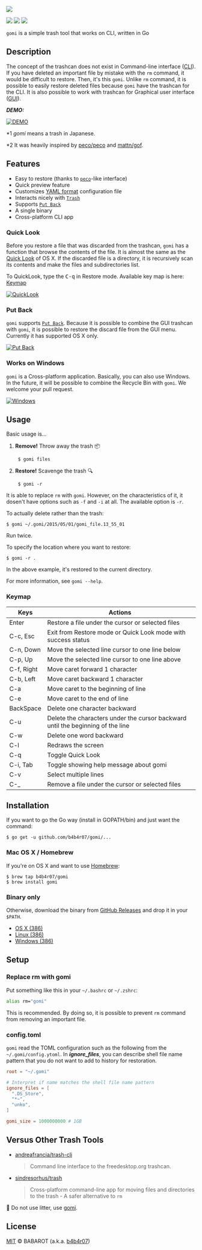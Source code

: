 [![](https://raw.githubusercontent.com/b4b4r07/screenshots/master/gomi/logo.png)][gomi]

[![](https://img.shields.io/badge/platform-OSX%20|%20Linux%20|%20Windows-ff69b4.svg?style=flat-square)][release]
[![](http://img.shields.io/github/release/b4b4r07/gomi.svg?style=flat-square)][release]
[![](http://img.shields.io/badge/license-MIT-blue.svg?style=flat-square)][license]

`gomi` is a simple trash tool that works on CLI, written in Go

## Description

The concept of the trashcan does not exist in Command-line interface ([CLI](http://en.wikipedia.org/wiki/Command-line_interface)). If you have deleted an important file by mistake with the `rm` command, it would be difficult to restore. Then, it's this `gomi`. Unlike `rm` command, it is possible to easily restore deleted files because `gomi` have the trashcan for the CLI. It is also possible to work with trashcan for Graphical user interface ([GUI](http://en.wikipedia.org/wiki/Graphical_user_interface)).

***DEMO:***

[![DEMO](https://raw.githubusercontent.com/b4b4r07/screenshots/master/gomi/demo.gif)][gomi]

\*1 *gomi* means a trash in Japanese.

\*2 It was heavily inspired by [peco/peco](https://github.com/peco/peco) and [mattn/gof](https://github.com/mattn/gof).

## Features

- Easy to restore (thanks to [`peco`](https://github.com/peco/peco)-like interface)
- Quick preview feature
- Customizes [YAML format](http://www.yaml.org) configuration file
- Interacts nicely with [`Trash`](http://en.wikipedia.org/wiki/Trash_(computing))
- Supports [`Put Back`](http://www.mac-fusion.com/trash-tip-how-to-put-files-back-to-their-original-location/)
- A single binary
- Cross-platform CLI app 

### Quick Look

Before you restore a file that was discarded from the trashcan, `gomi` has a function that browse the contents of the file. It is almost the same as the [Quick Look](http://en.wikipedia.org/wiki/Quick_Look) of OS X.
If the discarded file is a directory, it is recursively scan its contents and make the files and subdirectories list.

To QuickLook, type the <kbd>C-q</kbd> in Restore mode. Available key map is here: [Keymap](#keymap)

[![QuickLook](https://raw.githubusercontent.com/b4b4r07/screenshots/master/gomi/quicklook.png)][gomi]

### Put Back

`gomi` supports [`Put Back`](http://www.mac-fusion.com/trash-tip-how-to-put-files-back-to-their-original-location/). Because it is possible to combine the GUI trashcan with `gomi`, it is possible to restore the discard file from the GUI menu. Currently it has supported OS X only.

[![Put Back](https://raw.githubusercontent.com/b4b4r07/screenshots/master/gomi/putback.gif)][gomi]

### Works on Windows

`gomi` is a Cross-platform application. Basically, you can also use Windows. In the future, it will be possible to combine the Recycle Bin with `gomi`. We welcome your pull request.

[![Windows](https://raw.githubusercontent.com/b4b4r07/screenshots/master/gomi/windows.gif)][gomi]

## Usage

Basic usage is...

1. **Remove!** Throw away the trash :package:

		$ gomi files

2. **Restore!** Scavenge the trash :mag:

		$ gomi -r

It is able to replace `rm` with `gomi`. However, on the characteristics of it, it dosen't have options such as `-f` and `-i` at all. The available option is `-r`.

To actually delete rather than the trash:

	$ gomi ~/.gomi/2015/05/01/gomi_file.13_55_01

Run twice.

To specify the location where you want to restore:

	$ gomi -r .

In the above example, it's restored to the current directory.

For more information, see `gomi --help`.

### Keymap

| Keys | Actions |
|------|-------|
| Enter      | Restore a file under the cursor or selected files |
| C-c, Esc   | Exit from Restore mode or Quick Look mode with success status |
| C-n, Down  | Move the selected line cursor to one line below |
| C-p, Up    | Move the selected line cursor to one line above |
| C-f, Right | Move caret forward 1 character |
| C-b, Left  | Move caret backward 1 character |
| C-a        | Move caret to the beginning of line |
| C-e        | Move caret to the end of line |
| BackSpace  | Delete one character backward |
| C-u        | Delete the characters under the cursor backward until the beginning of the line |
| C-w        | Delete one word backward |
| C-l        | Redraws the screen |
| C-q        | Toggle Quick Look |
| C-i, Tab   | Toggle showing help message about gomi |
| C-v        | Select multiple lines |
| C-\_        | Remove a file under the cursor or selected files |

## Installation

If you want to go the Go way (install in GOPATH/bin) and just want the command:

	$ go get -u github.com/b4b4r07/gomi/...

### Mac OS X / Homebrew

If you're on OS X and want to use [Homebrew](https://github.com/b4b4r07/homebrew-gomi):

	$ brew tap b4b4r07/gomi
	$ brew install gomi

### Binary only

Otherwise, download the binary from [GitHub Releases](https://github.com/b4b4r07/gomi/releases) and drop it in your `$PATH`.

- [OS X (386)](https://github.com/b4b4r07/gomi/releases/latest)
- [Linux (386)](https://github.com/b4b4r07/gomi/releases/latest)
- [Windows (386)](https://github.com/b4b4r07/gomi/releases/latest)

## Setup

### Replace rm with gomi

Put something like this in your `~/.bashrc` or `~/.zshrc`:

```bash
alias rm="gomi"
```

This is recommended. By doing so, it is possible to prevent `rm` command from removing an important file.

### config.toml

`gomi` read the TOML configuration such as the following from the `~/.gomi/config.ytoml`. In ***ignore_files***, you can describe shell file name pattern that you do not want to add to history for restoration.

```toml
root = "~/.gomi"

# Interpret if name matches the shell file name pattern
ignore_files = [
  ".DS_Store",
  "*~",
  "unko",
]

gomi_size = 1000000000 # 1GB

```

## Versus Other Trash Tools

- [andreafrancia/trash-cli](https://github.com/andreafrancia/trash-cli)

	> Command line interface to the freedesktop.org trashcan.

- [sindresorhus/trash](https://github.com/sindresorhus/trash)

	> Cross-platform command-line app for moving files and directories to the trash - A safer alternative to `rm`

:do_not_litter: Do not use litter, use [gomi](https://github.com/b4b4r07/gomi).

## License

[MIT](https://raw.githubusercontent.com/b4b4r07/dotfiles/master/doc/LICENSE-MIT.txt) © BABAROT (a.k.a. [b4b4r07](http://tellme.tokyo))


[release]: https://github.com/b4b4r07/gomi/releases
[license]: https://raw.githubusercontent.com/b4b4r07/dotfiles/master/doc/LICENSE-MIT.txt
[gomi]: http://b4b4r07.com/gomi
